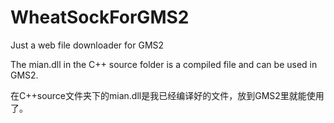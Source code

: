 # WheatSockForGMS2
Just a web file downloader for GMS2


The mian.dll in the C++ source folder is a compiled file and can be used in GMS2.

在C++source文件夹下的mian.dll是我已经编译好的文件，放到GMS2里就能使用了。
